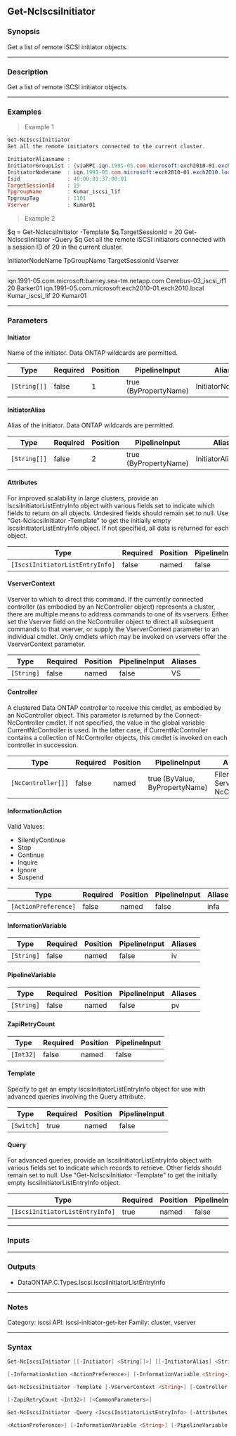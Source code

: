 Get-NcIscsiInitiator
--------------------

### Synopsis
Get a list of remote iSCSI initiator objects.

---

### Description

Get a list of remote iSCSI initiator objects.

---

### Examples
> Example 1

```PowerShell
Get-NcIscsiInitiator
Get all the remote initiators connected to the current cluster.

InitiatorAliasname :
InitiatorGroupList : {viaRPC.iqn.1991-05.com.microsoft:exch2010-01.exch2010.local}
InitiatorNodename  : iqn.1991-05.com.microsoft:exch2010-01.exch2010.local
Isid               : 40:00:01:37:00:01
TargetSessionId    : 19
TpgroupName        : Kumar_iscsi_lif
TpgroupTag         : 1101
Vserver            : Kumar01

```
> Example 2

$q = Get-NcIscsiInitiator -Template
$q.TargetSessionId = 20
Get-NcIscsiInitiator -Query $q
Get all the remote iSCSI initiators connected with a session ID of 20 in the current cluster.

InitiatorNodeName                                      TpGroupName                 TargetSessionId Vserver
-----------------                                      -----------                 --------------- -------
iqn.1991-05.com.microsoft:barney.sea-tm.netapp.com     Cerebus-03_iscsi_if1                     20 Barker01
iqn.1991-05.com.microsoft:exch2010-01.exch2010.local   Kumar_iscsi_lif                          20 Kumar01

---

### Parameters
#### **Initiator**
Name of the initiator.  Data ONTAP wildcards are permitted.

|Type        |Required|Position|PipelineInput        |Aliases          |
|------------|--------|--------|---------------------|-----------------|
|`[String[]]`|false   |1       |true (ByPropertyName)|InitiatorNodeName|

#### **InitiatorAlias**
Alias of the initiator.  Data ONTAP wildcards are permitted.

|Type        |Required|Position|PipelineInput        |Aliases           |
|------------|--------|--------|---------------------|------------------|
|`[String[]]`|false   |2       |true (ByPropertyName)|InitiatorAliasName|

#### **Attributes**
For improved scalability in large clusters, provide an IscsiInitiatorListEntryInfo object with various fields set to indicate which fields to return on all objects.  Undesired fields should remain set to null.  Use "Get-NcIscsiInitiator -Template" to get the initially empty IscsiInitiatorListEntryInfo object.  If not specified, all data is returned for each object.

|Type                           |Required|Position|PipelineInput|
|-------------------------------|--------|--------|-------------|
|`[IscsiInitiatorListEntryInfo]`|false   |named   |false        |

#### **VserverContext**
Vserver to which to direct this command.  If the currently connected controller (as embodied by an NcController object) represents a cluster, there are multiple means to address commands to one of its vservers.  Either set the Vserver field on the NcController object to direct all subsequent commands to that vserver, or supply the VserverContext parameter to an individual cmdlet.  Only cmdlets which may be invoked on vservers offer the VserverContext parameter.

|Type      |Required|Position|PipelineInput|Aliases|
|----------|--------|--------|-------------|-------|
|`[String]`|false   |named   |false        |VS     |

#### **Controller**
A clustered Data ONTAP controller to receive this cmdlet, as embodied by an NcController object.  This parameter is returned by the Connect-NcController cmdlet.  If not specified, the value in the global variable CurrentNcController is used.  In the latter case, if CurrentNcController contains a collection of NcController objects, this cmdlet is invoked on each controller in succession.

|Type              |Required|Position|PipelineInput                 |Aliases                          |
|------------------|--------|--------|------------------------------|---------------------------------|
|`[NcController[]]`|false   |named   |true (ByValue, ByPropertyName)|Filer<br/>Server<br/>NcController|

#### **InformationAction**

Valid Values:

* SilentlyContinue
* Stop
* Continue
* Inquire
* Ignore
* Suspend

|Type                |Required|Position|PipelineInput|Aliases|
|--------------------|--------|--------|-------------|-------|
|`[ActionPreference]`|false   |named   |false        |infa   |

#### **InformationVariable**

|Type      |Required|Position|PipelineInput|Aliases|
|----------|--------|--------|-------------|-------|
|`[String]`|false   |named   |false        |iv     |

#### **PipelineVariable**

|Type      |Required|Position|PipelineInput|Aliases|
|----------|--------|--------|-------------|-------|
|`[String]`|false   |named   |false        |pv     |

#### **ZapiRetryCount**

|Type     |Required|Position|PipelineInput|
|---------|--------|--------|-------------|
|`[Int32]`|false   |named   |false        |

#### **Template**
Specify to get an empty IscsiInitiatorListEntryInfo object for use with advanced queries involving the Query attribute.

|Type      |Required|Position|PipelineInput|
|----------|--------|--------|-------------|
|`[Switch]`|true    |named   |false        |

#### **Query**
For advanced queries, provide an IscsiInitiatorListEntryInfo object with various fields set to indicate which records to retrieve.  Other fields should remain set to null.  Use "Get-NcIscsiInitiator -Template" to get the initially empty IscsiInitiatorListEntryInfo object.

|Type                           |Required|Position|PipelineInput|
|-------------------------------|--------|--------|-------------|
|`[IscsiInitiatorListEntryInfo]`|true    |named   |false        |

---

### Inputs

---

### Outputs
* DataONTAP.C.Types.Iscsi.IscsiInitiatorListEntryInfo

---

### Notes
Category: iscsi
API: iscsi-initiator-get-iter
Family: cluster, vserver

---

### Syntax
```PowerShell
Get-NcIscsiInitiator [[-Initiator] <String[]>] [[-InitiatorAlias] <String[]>] [-Attributes <IscsiInitiatorListEntryInfo>] [-VserverContext <String>] [-Controller <NcController[]>] 
```
```PowerShell
[-InformationAction <ActionPreference>] [-InformationVariable <String>] [-PipelineVariable <String>] [-ZapiRetryCount <Int32>] [<CommonParameters>]
```
```PowerShell
Get-NcIscsiInitiator -Template [-VserverContext <String>] [-Controller <NcController[]>] [-InformationAction <ActionPreference>] [-InformationVariable <String>] [-PipelineVariable <String>] 
```
```PowerShell
[-ZapiRetryCount <Int32>] [<CommonParameters>]
```
```PowerShell
Get-NcIscsiInitiator -Query <IscsiInitiatorListEntryInfo> [-Attributes <IscsiInitiatorListEntryInfo>] [-VserverContext <String>] [-Controller <NcController[]>] [-InformationAction 
```
```PowerShell
<ActionPreference>] [-InformationVariable <String>] [-PipelineVariable <String>] [-ZapiRetryCount <Int32>] [<CommonParameters>]
```
